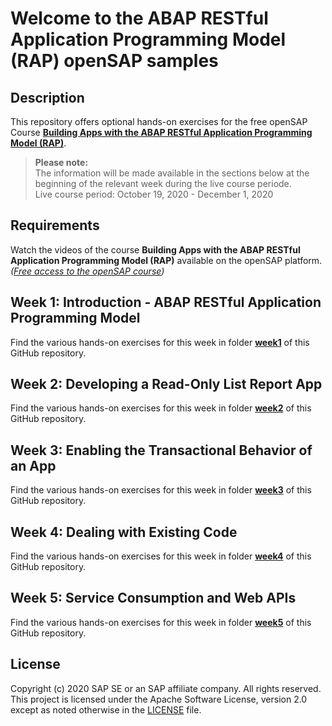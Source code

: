 # Welcome to the ABAP RESTful Application Programming Model (RAP) openSAP samples

## Description
This repository offers optional hands-on exercises for the free openSAP Course **[Building Apps with the ABAP RESTful Application Programming Model (RAP)](https://open.sap.com/courses/cp13)**.       
    
>**Please note:**  
>The information will be made available in the sections below at the beginning of the relevant week during the live course periode.    
>Live course period: October 19, 2020 - December 1, 2020
    
## Requirements
Watch the videos of the course **Building Apps with the ABAP RESTful Application Programming Model (RAP)** available on the openSAP platform. _([Free access to the openSAP course](https://open.sap.com/courses/cp13))_    
       
       
## Week 1: Introduction - ABAP RESTful Application Programming Model
Find the various hands-on exercises for this week in folder **[week1](/week1/README.md)** of this GitHub repository. 
        
    
## Week 2: Developing a Read-Only List Report App
Find the various hands-on exercises for this week in folder **[week2](/week2/README.md)** of this GitHub repository.    
    
    
## Week 3: Enabling the Transactional Behavior of an App
Find the various hands-on exercises for this week in folder **[week3](/week3/README.md)** of this GitHub repository. 
        
    
## Week 4: Dealing with Existing Code
Find the various hands-on exercises for this week in folder **[week4](/week4/README.md)** of this GitHub repository. 
    
    
## Week 5: Service Consumption and Web APIs
Find the various hands-on exercises for this week in folder **[week5](/week5/README.md)** of this GitHub repository. 
    
        
## License
Copyright (c) 2020 SAP SE or an SAP affiliate company. All rights reserved. This project is licensed under the Apache Software License, version 2.0 except as noted otherwise in the [LICENSE](LICENSES/Apache-2.0.txt) file.
            
    
